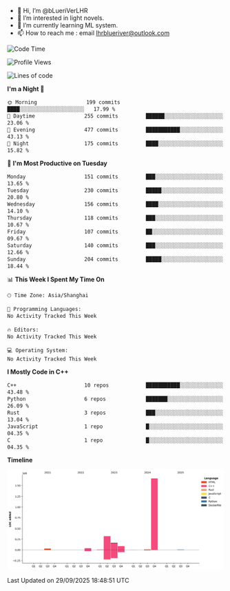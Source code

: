 - 👋 Hi, I’m @bLueriVerLHR
- 👀 I’m interested in light novels.
- 🌱 I’m currently learning ML system.
- 📫 How to reach me : email lhrblueriver@outlook.com

<!--START_SECTION:waka-->
![Code Time](http://img.shields.io/badge/Code%20Time-426%20hrs%206%20mins-blue)

![Profile Views](http://img.shields.io/badge/Profile%20Views-0-blue)

![Lines of code](https://img.shields.io/badge/From%20Hello%20World%20I%27ve%20Written-2.3%20million%20lines%20of%20code-blue)

**I'm a Night 🦉** 

```text
🌞 Morning                199 commits         ████░░░░░░░░░░░░░░░░░░░░░   17.99 % 
🌆 Daytime                255 commits         ██████░░░░░░░░░░░░░░░░░░░   23.06 % 
🌃 Evening                477 commits         ███████████░░░░░░░░░░░░░░   43.13 % 
🌙 Night                  175 commits         ████░░░░░░░░░░░░░░░░░░░░░   15.82 % 
```
📅 **I'm Most Productive on Tuesday** 

```text
Monday                   151 commits         ███░░░░░░░░░░░░░░░░░░░░░░   13.65 % 
Tuesday                  230 commits         █████░░░░░░░░░░░░░░░░░░░░   20.80 % 
Wednesday                156 commits         ████░░░░░░░░░░░░░░░░░░░░░   14.10 % 
Thursday                 118 commits         ███░░░░░░░░░░░░░░░░░░░░░░   10.67 % 
Friday                   107 commits         ██░░░░░░░░░░░░░░░░░░░░░░░   09.67 % 
Saturday                 140 commits         ███░░░░░░░░░░░░░░░░░░░░░░   12.66 % 
Sunday                   204 commits         █████░░░░░░░░░░░░░░░░░░░░   18.44 % 
```


📊 **This Week I Spent My Time On** 

```text
🕑︎ Time Zone: Asia/Shanghai

💬 Programming Languages: 
No Activity Tracked This Week

🔥 Editors: 
No Activity Tracked This Week

💻 Operating System: 
No Activity Tracked This Week
```

**I Mostly Code in C++** 

```text
C++                      10 repos            ███████████░░░░░░░░░░░░░░   43.48 % 
Python                   6 repos             ███████░░░░░░░░░░░░░░░░░░   26.09 % 
Rust                     3 repos             ███░░░░░░░░░░░░░░░░░░░░░░   13.04 % 
JavaScript               1 repo              █░░░░░░░░░░░░░░░░░░░░░░░░   04.35 % 
C                        1 repo              █░░░░░░░░░░░░░░░░░░░░░░░░   04.35 % 
```



**Timeline**

![Lines of Code chart](https://raw.githubusercontent.com/bLueriVerLHR/bLueriVerLHR/main/assets/bar_graph.png)


 Last Updated on 29/09/2025 18:48:51 UTC
<!--END_SECTION:waka-->
